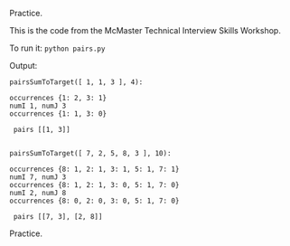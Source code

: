 Practice.

This is the code from the McMaster Technical Interview Skills Workshop.

To run it: `python pairs.py`

Output:
```
pairsSumToTarget([ 1, 1, 3 ], 4):

occurrences {1: 2, 3: 1}
numI 1, numJ 3
occurrences {1: 1, 3: 0}

 pairs [[1, 3]]


pairsSumToTarget([ 7, 2, 5, 8, 3 ], 10):

occurrences {8: 1, 2: 1, 3: 1, 5: 1, 7: 1}
numI 7, numJ 3
occurrences {8: 1, 2: 1, 3: 0, 5: 1, 7: 0}
numI 2, numJ 8
occurrences {8: 0, 2: 0, 3: 0, 5: 1, 7: 0}

 pairs [[7, 3], [2, 8]]
 ```

 Practice.
